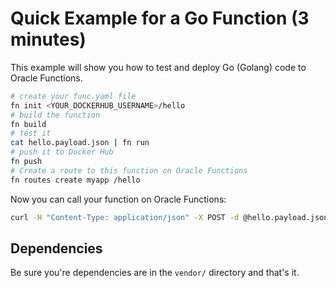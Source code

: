 # Quick Example for a Go Function (3 minutes)

This example will show you how to test and deploy Go (Golang) code to Oracle Functions.

```sh
# create your func.yaml file
fn init <YOUR_DOCKERHUB_USERNAME>/hello
# build the function
fn build
# test it
cat hello.payload.json | fn run
# push it to Docker Hub
fn push
# Create a route to this function on Oracle Functions
fn routes create myapp /hello
```

Now you can call your function on Oracle Functions:

```sh
curl -H "Content-Type: application/json" -X POST -d @hello.payload.json http://localhost:8080/r/myapp/hello
```

## Dependencies

Be sure you're dependencies are in the `vendor/` directory and that's it.

